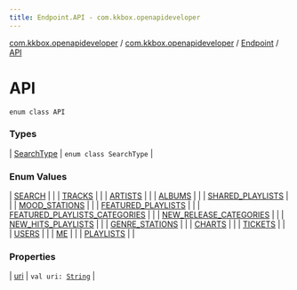 ```yaml
---
title: Endpoint.API - com.kkbox.openapideveloper
---
```


[com.kkbox.openapideveloper](../../../index.html) / [com.kkbox.openapideveloper](../../index.html) / [Endpoint](../index.html) / [API](.)

# API

`enum class API`

### Types

| [SearchType](-search-type.html) | `enum class SearchType` |

### Enum Values

| [SEARCH](-s-e-a-r-c-h.html) |  |
| [TRACKS](-t-r-a-c-k-s.html) |  |
| [ARTISTS](-a-r-t-i-s-t-s.html) |  |
| [ALBUMS](-a-l-b-u-m-s.html) |  |
| [SHARED_PLAYLISTS](-s-h-a-r-e-d_-p-l-a-y-l-i-s-t-s.html) |  |
| [MOOD_STATIONS](-m-o-o-d_-s-t-a-t-i-o-n-s.html) |  |
| [FEATURED_PLAYLISTS](-f-e-a-t-u-r-e-d_-p-l-a-y-l-i-s-t-s.html) |  |
| [FEATURED_PLAYLISTS_CATEGORIES](-f-e-a-t-u-r-e-d_-p-l-a-y-l-i-s-t-s_-c-a-t-e-g-o-r-i-e-s.html) |  |
| [NEW_RELEASE_CATEGORIES](-n-e-w_-r-e-l-e-a-s-e_-c-a-t-e-g-o-r-i-e-s.html) |  |
| [NEW_HITS_PLAYLISTS](-n-e-w_-h-i-t-s_-p-l-a-y-l-i-s-t-s.html) |  |
| [GENRE_STATIONS](-g-e-n-r-e_-s-t-a-t-i-o-n-s.html) |  |
| [CHARTS](-c-h-a-r-t-s.html) |  |
| [TICKETS](-t-i-c-k-e-t-s.html) |  |
| [USERS](-u-s-e-r-s.html) |  |
| [ME](-m-e.html) |  |
| [PLAYLISTS](-p-l-a-y-l-i-s-t-s.html) |  |

### Properties

| [uri](uri.html) | `val uri: `[`String`](https://kotlinlang.org/api/latest/jvm/stdlib/kotlin/-string/index.html) |

